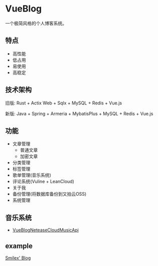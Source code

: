 # VueBlog
一个极简风格的个人博客系统。

## 特点
- 高性能
- 低占用
- 易使用
- 高稳定

## 技术架构
旧版: Rust + Actix Web + Sqlx + MySQL + Redis + Vue.js

新版: Java + Spring + Armeria + MybatisPlus + MySQL + Redis + Vue.js

## 功能
- 文章管理
	- 普通文章
	- 加密文章
- 分类管理
- 标签管理
- 歌单管理(音乐系统)
- 评论系统(Vuline + LeanCloud)
- 关于我
- 备份管理(将数据库备份到又拍云OSS)
- 系统管理

## 音乐系统
- [VueBlogNeteaseCloudMusicApi](https://github.com/Clownsw/VueBlogNeteaseCloudMusicApi)

## example
[Smilex' Blog](https://www.smilex.vip)
